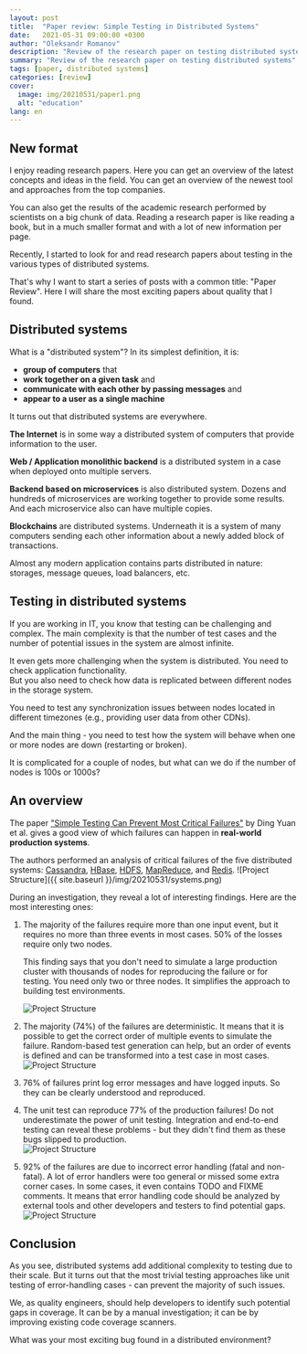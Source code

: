 ```yaml
---
layout: post
title:  "Paper review: Simple Testing in Distributed Systems"
date:   2021-05-31 09:00:00 +0300
author: "Oleksandr Romanov"
description: "Review of the research paper on testing distributed systems"
summary: "Review of the research paper on testing distributed systems"
tags: [paper, distributed systems]
categories: [review]
cover:
  image: img/20210531/paper1.png
  alt: "education"
lang: en
---
```


## New format  
  
I enjoy reading research papers. Here you can get an overview of the latest concepts and ideas in the field. You can get an overview of the newest tool and approaches from the top companies.  

You can also get the results of the academic research performed by scientists on a big chunk of data. Reading a research paper is like reading a book, but in a much smaller format and with a lot of new information per page.  

Recently, I started to look for and read research papers about testing in the various types of distributed systems. 

That's why I want to start a series of posts with a common title: "Paper Review". Here I will share the most exciting papers about quality that I found. 

## Distributed systems

What is a "distributed system"? In its simplest definition, it is:
- **group of computers** that
- **work together on a given task** and
- **communicate with each other by passing messages** and
- **appear to a user as a single machine**

It turns out that distributed systems are everywhere. 

**The Internet** is in some way a distributed system of computers that provide information to the user. 

**Web / Application monolithic backend** is a distributed system in a case when deployed onto multiple servers. 

**Backend based on microservices** is also distributed system. Dozens and hundreds of microservices are working together to provide some results. And each microservice also can have multiple copies. 

**Blockchains** are distributed systems. Underneath it is a system of many computers sending each other information about a newly added block of transactions. 

Almost any modern application contains parts distributed in nature: storages, message queues, load balancers, etc. 

## Testing in distributed systems

If you are working in IT, you know that testing can be challenging and complex. The main complexity is that the number of test cases and the number of potential issues in the system are almost infinite. 

It even gets more challenging when the system is distributed. 
You need to check application functionality.  
But you also need to check how data is replicated between different nodes in the storage system.  

You need to test any synchronization issues between nodes located in different timezones (e.g., providing user data from other CDNs).  

And the main thing - you need to test how the system will behave when one or more nodes are down (restarting or broken).  

It is complicated for a couple of nodes, but what can we do if the number of nodes is 100s or 1000s? 

## An overview

The paper ["Simple Testing Can Prevent Most Critical Failures"][simpletesting] by Ding Yuan et al. gives a good view of which failures can happen in **real-world production systems**.  

The authors performed an analysis of critical failures of the five distributed systems: [Cassandra][cassandra], [HBase][hbase], [HDFS][hdfs], [MapReduce][mapreduce], and [Redis][redis]. 
![Project Structure]({{ site.baseurl }}/img/20210531/systems.png)

During an investigation, they reveal a lot of interesting findings. Here are the most interesting ones:

1. The majority of the failures require more than one input event, but it requires no more than three events in most cases. 50% of the losses require only two nodes.  

    This finding says that you don't need to simulate a large production cluster with thousands of nodes for reproducing the failure or for testing. You need only two or three nodes. It simplifies the approach to building test environments. 

    ![Project Structure](/img/20210531/number-of-events.png)

2. The majority (74%) of the failures are deterministic. It means that it is possible to get the correct order of multiple events to simulate the failure. Random-based test generation can help, but an order of events is defined and can be transformed into a test case in most cases. 
    ![Project Structure](/img/20210531/deterministic.png)

3. 76% of failures print log error messages and have logged inputs. So they can be clearly understood and reproduced.  

4. The unit test can reproduce 77% of the production failures! Do not underestimate the power of unit testing. Integration and end-to-end testing can reveal these problems - but they didn't find them as these bugs slipped to production.  
    ![Project Structure](/img/20210531/unit-test.png)

5. 92% of the failures are due to incorrect error handling (fatal and non-fatal). A lot of error handlers were too general or missed some extra corner cases. In some cases, it even contains TODO and FIXME comments. It means that error handling code should be analyzed by external tools and other developers and testers to find potential gaps.  
    ![Project Structure](/img/20210531/error-handling.png)

## Conclusion
As you see, distributed systems add additional complexity to testing due to their scale. But it turns out that the most trivial testing approaches like unit testing of error-handling cases - can prevent the majority of such issues.  

We, as quality engineers, should help developers to identify such potential gaps in coverage. It can be by a manual investigation; it can be by improving existing code coverage scanners. 

What was your most exciting bug found in a distributed environment? 

[simpletesting]: https://www.usenix.org/system/files/conference/osdi14/osdi14-paper-yuan.pdf
[cassandra]: https://cassandra.apache.org/
[hbase]: https://hbase.apache.org/
[hdfs]: https://hadoop.apache.org/docs/r1.2.1/hdfs_design.html
[mapreduce]: https://hadoop.apache.org/docs/r1.2.1/mapred_tutorial.html
[redis]: https://redis.io/